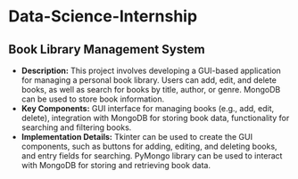 # Data-Science-Internship
## Book Library Management System
*	**Description:** This project involves developing a GUI-based application for managing a personal book library. Users can add, edit, and delete books, as well as search for books by title, author, or genre. MongoDB can be used to store book information.
* **Key Components:** GUI interface for managing books (e.g., add, edit, delete), integration with MongoDB for storing book data, functionality for searching and filtering books.
*	**Implementation Details:** Tkinter can be used to create the GUI components, such as buttons for adding, editing, and deleting books, and entry fields for searching. PyMongo library can be used to interact with MongoDB for storing and retrieving book data.
